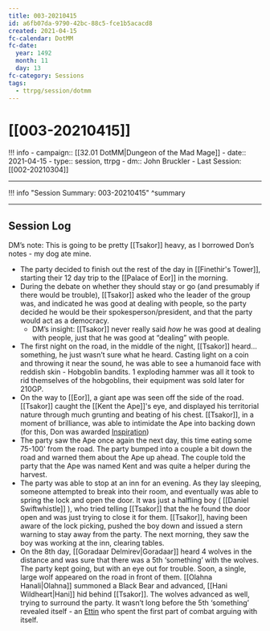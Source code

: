 ```yaml
---
title: 003-20210415
id: a6fb07da-9790-42bc-88c5-fce1b5acacd8
created: 2021-04-15
fc-calendar: DotMM
fc-date:
  year: 1492
  month: 11
  day: 13
fc-category: Sessions
tags:
  - ttrpg/session/dotmm
---
```


# [[003-20210415]]

!!! info
    - campaign:: [[32.01 DotMM|Dungeon of the Mad Mage]]
    - date:: 2021-04-15
    - type:: session, ttrpg
    - dm:: John Bruckler
    - Last Session: [[002-20210304]]


---
!!! info "Session Summary: 003-20210415"
    ^summary

---


## Session Log

DM’s note: This is going to be pretty [[Tsakor]] heavy, as I borrowed Don’s notes - my dog ate mine.

- The party decided to finish out the rest of the day in [[Finethir's Tower]], starting their 12 day trip to the [[Palace of Eor]] in the morning.
- During the debate on whether they should stay or go (and presumably if there would be trouble), [[Tsakor]] asked who the leader of the group was, and indicated he was good at dealing with people, so the party decided he would be their spokesperson/president, and that the party would act as a democracy.
	- DM’s insight: [[Tsakor]] never really said _how_ he was good at dealing with people, just that he was good at “dealing” with people.
- The first night on the road, in the middle of the night, [[Tsakor]] heard… something, he just wasn’t sure what he heard. Casting light on a coin and throwing it near the sound, he was able to see a humanoid face with reddish skin - Hobgoblin bandits. 1 exploding hammer was all it took to rid themselves of the hobgoblins, their equipment was sold later for 210GP.
- On the way to [[Eor]], a giant ape was seen off the side of the road. [[Tsakor]] caught the [[Kent the Ape]]'s eye, and displayed his territorial nature through much grunting and beating of his chest. [[Tsakor]], in a moment of brilliance, was able to intimidate the Ape into backing down (for this, Don was awarded [Inspiration](https://www.dndbeyond.com/sources/phb/personality-and-background#Inspiration))
- The party saw the Ape once again the next day, this time eating some 75-100' from the road. The party bumped into a couple a bit down the road and warned them about the Ape up ahead. The couple told the party that the Ape was named Kent and was quite a helper during the harvest.
- The party was able to stop at an inn for an evening. As they lay sleeping, someone attempted to break into their room, and eventually was able to spring the lock and open the door. It was just a halfling boy (  [[Daniel Swiftwhistle]] ), who tried telling [[Tsakor]] that the he found the door open and was just trying to close it for them. [[Tsakor]], having been aware of the lock picking, pushed the boy down and issued a stern warning to stay away from the party. The next morning, they saw the boy was working at the inn, clearing tables.
- On the 8th day, [[Goradaar Delmirev|Goradaar]] heard 4 wolves in the distance and was sure that there was a 5th ‘something’ with the wolves. The party kept going, but with an eye out for trouble. Soon, a single, large wolf appeared on the road in front of them. [[Olahna Hanali|Olahna]] summoned a Black Bear and advanced, [[Hani Wildheart|Hani]] hid behind [[Tsakor]]. The wolves advanced as well, trying to surround the party. It wasn’t long before the 5th ‘something’ revealed itself - an [Ettin](https://ddb.ac/monsters/Ettin) who spent the first part of combat arguing with itself.
